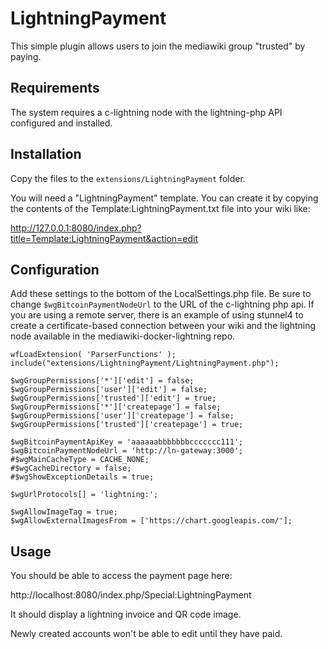 # LightningPayment

This simple plugin allows users to join the mediawiki group "trusted" by paying.

Requirements
------------

The system requires a c-lightning node with the lightning-php API configured and installed.

Installation
------------

Copy the files to the `extensions/LightningPayment` folder.

You will need a "LightningPayment" template. You can create it by copying
the contents of the Template:LightningPayment.txt file into your wiki like:

http://127.0.0.1:8080/index.php?title=Template:LightningPayment&action=edit


Configuration
-------------

Add these settings to the bottom of the LocalSettings.php file. Be sure to change `$wgBitcoinPaymentNodeUrl` to the URL of the c-lightning php api. If you are using a remote server, there is an example of using stunnel4 to create a certificate-based connection between your wiki and the lightning node available in the mediawiki-docker-lightning repo.

```
wfLoadExtension( 'ParserFunctions' );
include("extensions/LightningPayment/LightningPayment.php");

$wgGroupPermissions['*']['edit'] = false;
$wgGroupPermissions['user']['edit'] = false;
$wgGroupPermissions['trusted']['edit'] = true;
$wgGroupPermissions['*']['createpage'] = false;
$wgGroupPermissions['user']['createpage'] = false;
$wgGroupPermissions['trusted']['createpage'] = true;

$wgBitcoinPaymentApiKey = 'aaaaaabbbbbbbccccccc111';
$wgBitcoinPaymentNodeUrl = 'http://ln-gateway:3000';
#$wgMainCacheType = CACHE_NONE;
#$wgCacheDirectory = false;
#$wgShowExceptionDetails = true;

$wgUrlProtocols[] = 'lightning:';

$wgAllowImageTag = true;
$wgAllowExternalImagesFrom = ['https://chart.googleapis.com/'];
```

Usage
-----

You should be able to access the payment page here:

http://localhost:8080/index.php/Special:LightningPayment

It should display a lightning invoice and QR code image.

Newly created accounts won't be able to edit until they have paid.
